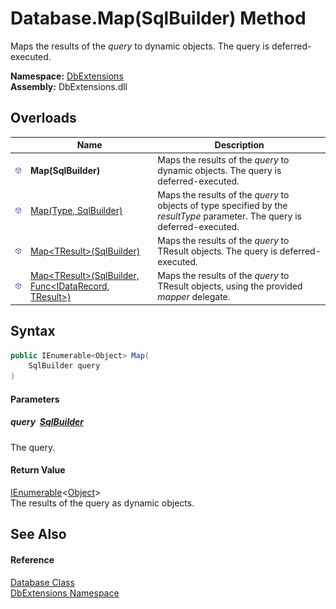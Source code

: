Database.Map(SqlBuilder) Method
===============================
Maps the results of the *query* to dynamic objects. The query is deferred-executed.
  
**Namespace:** [DbExtensions][1]  
**Assembly:** DbExtensions.dll

Overloads
---------

|                  | Name                                                            | Description                                                                                                                 |
| ---------------- | --------------------------------------------------------------- | --------------------------------------------------------------------------------------------------------------------------- |
| ![Public method] | **Map(SqlBuilder)**                                             | Maps the results of the *query* to dynamic objects. The query is deferred-executed.                                         |
| ![Public method] | [Map(Type, SqlBuilder)][2]                                      | Maps the results of the *query* to objects of type specified by the *resultType* parameter. The query is deferred-executed. |
| ![Public method] | [Map&lt;TResult>(SqlBuilder)][3]                                | Maps the results of the *query* to TResult objects. The query is deferred-executed.                                         |
| ![Public method] | [Map&lt;TResult>(SqlBuilder, Func&lt;IDataRecord, TResult>)][4] | Maps the results of the *query* to TResult objects, using the provided *mapper* delegate.                                   |


Syntax
------

```csharp
public IEnumerable<Object> Map(
	SqlBuilder query
)
```

#### Parameters

##### *query*  [SqlBuilder][5]
The query.

#### Return Value
[IEnumerable][6]&lt;[Object][7]>  
The results of the query as dynamic objects.

See Also
--------

#### Reference
[Database Class][8]  
[DbExtensions Namespace][1]  

[1]: ../README.md
[2]: Map_1.md
[3]: Map__1.md
[4]: Map__1_1.md
[5]: ../SqlBuilder/README.md
[6]: https://learn.microsoft.com/dotnet/api/system.collections.generic.ienumerable-1
[7]: https://learn.microsoft.com/dotnet/api/system.object
[8]: README.md
[Public method]: ../../icons/pubmethod.svg "Public method"